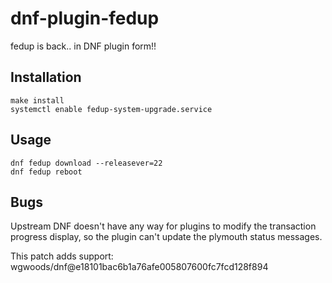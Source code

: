 # dnf-plugin-fedup

fedup is back.. in DNF plugin form!!

## Installation

    make install
    systemctl enable fedup-system-upgrade.service

## Usage

    dnf fedup download --releasever=22
    dnf fedup reboot

## Bugs

Upstream DNF doesn't have any way for plugins to modify the transaction
progress display, so the plugin can't update the plymouth status messages.

This patch adds support: wgwoods/dnf@e18101bac6b1a76afe005807600fc7fcd128f894
